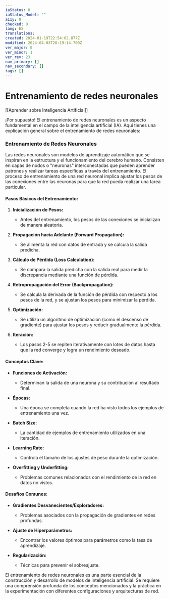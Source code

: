 ```yaml
---
iaStatus: 0
iaStatus_Model: ""
a11y: 0
checked: 0
lang: ES
translations: 
created: 2024-01-19T22:54:02.877Z
modified: 2024-04-03T20:19:14.700Z
ver_major: 0
ver_minor: 1
ver_rev: 23
nav_primary: []
nav_secondary: []
tags: []
---
```

# Entrenamiento de redes neuronales

[[Aprender sobre Inteligencia Artificial]]

¡Por supuesto! El entrenamiento de redes neuronales es un aspecto fundamental en el campo de la inteligencia artificial (IA). Aquí tienes una explicación general sobre el entrenamiento de redes neuronales:

### Entrenamiento de Redes Neuronales

Las redes neuronales son modelos de aprendizaje automático que se inspiran en la estructura y el funcionamiento del cerebro humano. Consisten en capas de nodos o "neuronas" interconectadas que pueden aprender patrones y realizar tareas específicas a través del entrenamiento. El proceso de entrenamiento de una red neuronal implica ajustar los pesos de las conexiones entre las neuronas para que la red pueda realizar una tarea particular.

#### Pasos Básicos del Entrenamiento:

1. **Inicialización de Pesos:**
   - Antes del entrenamiento, los pesos de las conexiones se inicializan de manera aleatoria.

2. **Propagación hacia Adelante (Forward Propagation):**
   - Se alimenta la red con datos de entrada y se calcula la salida predicha.

3. **Cálculo de Pérdida (Loss Calculation):**
   - Se compara la salida predicha con la salida real para medir la discrepancia mediante una función de pérdida.

4. **Retropropagación del Error (Backpropagation):**
   - Se calcula la derivada de la función de pérdida con respecto a los pesos de la red, y se ajustan los pesos para minimizar la pérdida.

5. **Optimización:**
   - Se utiliza un algoritmo de optimización (como el descenso de gradiente) para ajustar los pesos y reducir gradualmente la pérdida.

6. **Iteración:**
   - Los pasos 2-5 se repiten iterativamente con lotes de datos hasta que la red converge y logra un rendimiento deseado.

#### Conceptos Clave:

- **Funciones de Activación:**
  - Determinan la salida de una neurona y su contribución al resultado final.

- **Épocas:**
  - Una época se completa cuando la red ha visto todos los ejemplos de entrenamiento una vez.

- **Batch Size:**
  - La cantidad de ejemplos de entrenamiento utilizados en una iteración.

- **Learning Rate:**
  - Controla el tamaño de los ajustes de peso durante la optimización.

- **Overfitting y Underfitting:**
  - Problemas comunes relacionados con el rendimiento de la red en datos no vistos.

#### Desafíos Comunes:

- **Gradientes Desvanecientes/Exploradores:**
  - Problemas asociados con la propagación de gradientes en redes profundas.

- **Ajuste de Hiperparámetros:**
  - Encontrar los valores óptimos para parámetros como la tasa de aprendizaje.

- **Regularización:**
  - Técnicas para prevenir el sobreajuste.

El entrenamiento de redes neuronales es una parte esencial de la construcción y desarrollo de modelos de inteligencia artificial. Se requiere una comprensión profunda de los conceptos mencionados y la práctica en la experimentación con diferentes configuraciones y arquitecturas de red.